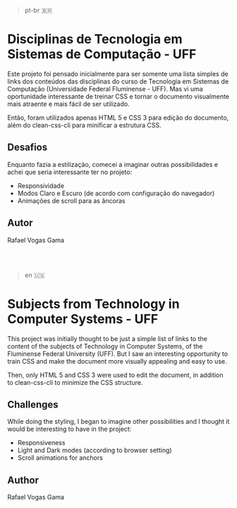 > pt-br 🇧🇷

# Disciplinas de Tecnologia em Sistemas de Computação - UFF

Este projeto foi pensado inicialmente para ser somente uma lista simples de links dos conteúdos das disciplinas do curso de Tecnologia em Sistemas de Computação (Universidade Federal Fluminense - UFF). Mas vi uma oportunidade interessante de treinar CSS e tornar o documento visualmente mais atraente e mais fácil de ser utilizado.

Então, foram utilizados apenas HTML 5 e CSS 3 para edição do documento, além do clean-css-cli para minificar a estrutura CSS.

## Desafios

Enquanto fazia a estilização, comecei a imaginar outras possibilidades e achei que seria interessante ter no projeto:

- Responsividade
- Modos Claro e Escuro (de acordo com configuração do navegador)
- Animações de scroll para as âncoras

## Autor

Rafael Vogas Gama

<br/><br/>

> en 🇺🇸

# Subjects from Technology in Computer Systems - UFF

This project was initially thought to be just a simple list of links to the content of the subjects of Technology in Computer Systems, of the Fluminense Federal University (UFF). But I saw an interesting opportunity to train CSS and make the document more visually appealing and easy to use.

Then, only HTML 5 and CSS 3 were used to edit the document, in addition to clean-css-cli to minimize the CSS structure.

## Challenges

While doing the styling, I began to imagine other possibilities and I thought it would be interesting to have in the project:

- Responsiveness
- Light and Dark modes (according to browser setting)
- Scroll animations for anchors

## Author

Rafael Vogas Gama
